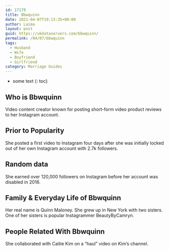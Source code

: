 ```yaml
---
id: 17179
title: Bbwquinn
date: 2021-04-07T19:13:35+00:00
author: Laima
layout: post
guid: https://ukdataservers.com/bbwquinn/
permalink: /04/07/bbwquinn
tags:
  - Husband
  - Wife
  - Boyfriend
  - Girlfriend
category: Marriage Guides
---
```


* some text
{: toc}


## Who is Bbwquinn
                  
                  
                  
Video content creator known for posting short-form video product reviews to her Instagram account. 
                  
              
            
              
            
                
                
                
## Prior to Popularity
                  
                  
                  
She posted a first video to Instagram four days after she was initially locked out of her own Instagram account with 2.7k followers.
                  
              
            
              
            
                
                
                
## Random data
                  
                  
                  
She earned over 120,000 followers on Instagram before her account was disabled in 2016. 
                  
              
            
              
            
                
                
                
## Family & Everyday Life of Bbwquinn
                  
                  
                  
Her real name is Quinn Maloney. She grew up in New York with two sisters. One of her sisters is popular Instagrammer BeautyByCamryn.
                  
              
            
              
            
                
                
                
## People Related With Bbwquinn
                  
                  
                  
She collaborated with Caitie Kim on a &#8220;haul&#8221; video on Kim&#8217;s channel.
                  
              
            
              
            
                
              
            
              
              
            
            
              
            
          
          
          